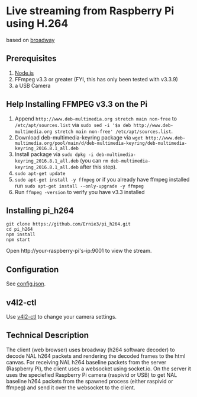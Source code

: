 # Live streaming from Raspberry Pi using H.264
based on [broadway](https://github.com/mbebenita/Broadway)

## Prerequisites
1. [Node.js](https://www.w3schools.com/nodejs/nodejs_raspberrypi.asp)
2. FFmpeg v3.3 or greater (FYI, this has only been tested with v3.3.9)
3. a USB Camera

## Help Installing FFMPEG v3.3 on the Pi
1. Append `http://www.deb-multimedia.org stretch main non-free` to `/etc/apt/sources.list` via `sudo sed -i '$a deb http://www.deb-multimedia.org stretch main non-free' /etc/apt/sources.list`.
2. Download deb-multimedia-keyring package via `wget http://www.deb-multimedia.org/pool/main/d/deb-multimedia-keyring/deb-multimedia-keyring_2016.8.1_all.deb`
3. Install package via `sudo dpkg -i deb-multimedia-keyring_2016.8.1_all.deb` (you can `rm deb-multimedia-keyring_2016.8.1_all.deb` after this step).
4. `sudo apt-get update`
5. `sudo apt-get install -y ffmpeg`
	or if you already have ffmpeg installed run
	`sudo apt-get install --only-upgrade -y ffmpeg`
6. Run `ffmpeg -version` to verify you have v3.3 installed

## Installing pi_h264
```
git clone https://github.com/Ernie3/pi_h264.git
cd pi_h264
npm install
npm start
```
Open http://your-raspberry-pi's-ip:9001 to view the stream.

## Configuration
See [config.json](https://github.com/Ernie3/pi_h264/blob/master/config.json).

## v4l2-ctl
Use [v4l2-ctl](https://www.mankier.com/1/v4l2-ctl) to change your camera settings.

## Technical Description
The client (web browser) uses broadway (h264 software decoder) to decode NAL h264 packets and rendering the decoded frames to the html canvas. For receiving NAL h264 baseline packets from the server (Raspberry Pi), the client uses a websocket using socket.io. On the server it uses the speciefied Raspberry Pi camera (raspivid or USB) to get NAL baseline h264 packets from the spawned process (either raspivid or ffmpeg) and send it over the websocket to the client.  
